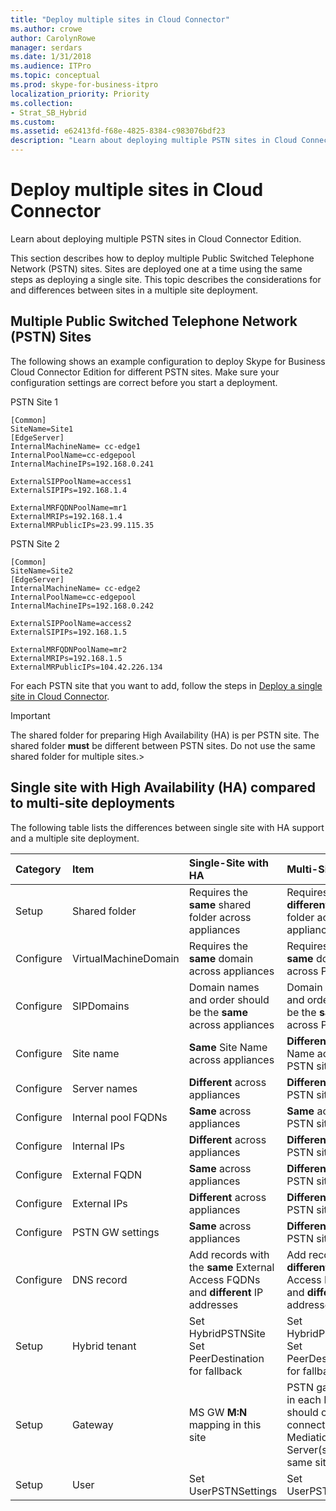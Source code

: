 ```yaml
---
title: "Deploy multiple sites in Cloud Connector"
ms.author: crowe
author: CarolynRowe
manager: serdars
ms.date: 1/31/2018
ms.audience: ITPro
ms.topic: conceptual
ms.prod: skype-for-business-itpro
localization_priority: Priority
ms.collection: 
- Strat_SB_Hybrid
ms.custom:
ms.assetid: e62413fd-f68e-4825-8384-c983076bdf23
description: "Learn about deploying multiple PSTN sites in Cloud Connector Edition."
---
```


# Deploy multiple sites in Cloud Connector
 
Learn about deploying multiple PSTN sites in Cloud Connector Edition.
  
This section describes how to deploy multiple Public Switched Telephone Network (PSTN) sites. Sites are deployed one at a time using the same steps as deploying a single site. This topic describes the considerations for and differences between sites in a multiple site deployment. 
  
## Multiple Public Switched Telephone Network (PSTN) Sites

The following shows an example configuration to deploy Skype for Business Cloud Connector Edition for different PSTN sites. Make sure your configuration settings are correct before you start a deployment.
  
PSTN Site 1
  
```
[Common]
SiteName=Site1
[EdgeServer]
InternalMachineName= cc-edge1
InternalPoolName=cc-edgepool
InternalMachineIPs=192.168.0.241

ExternalSIPPoolName=access1
ExternalSIPIPs=192.168.1.4

ExternalMRFQDNPoolName=mr1
ExternalMRIPs=192.168.1.4
ExternalMRPublicIPs=23.99.115.35

```

PSTN Site 2
  
```
[Common]
SiteName=Site2
[EdgeServer]
InternalMachineName= cc-edge2
InternalPoolName=cc-edgepool
InternalMachineIPs=192.168.0.242

ExternalSIPPoolName=access2
ExternalSIPIPs=192.168.1.5

ExternalMRFQDNPoolName=mr2
ExternalMRIPs=192.168.1.5
ExternalMRPublicIPs=104.42.226.134

```

For each PSTN site that you want to add, follow the steps in [Deploy a single site in Cloud Connector](deploy-a-single-site-in-cloud-connector.md).
  
> [!IMPORTANT]
> The shared folder for preparing High Availability (HA) is per PSTN site. The shared folder **must** be different between PSTN sites. Do not use the same shared folder for multiple sites.> 
  
## Single site with High Availability (HA) compared to multi-site deployments
<a name="BKMK_SingleSitecomparedtomulti-site"> </a>

The following table lists the differences between single site with HA support and a multiple site deployment.
  
|**Category**|**Item**|**Single-Site with HA**|**Multi-Site**|
|:-----|:-----|:-----|:-----|
|Setup  <br/> |Shared folder  <br/> |Requires the **same** shared folder across appliances <br/> |Requires a **different** shared folder across appliances <br/> |
|Configure  <br/> |VirtualMachineDomain  <br/> |Requires the **same** domain across appliances <br/> |Requires the **same** domain across PSTN sites <br/> |
|Configure  <br/> |SIPDomains  <br/> |Domain names and order should be the **same** across appliances <br/> |Domain names and order should be the **same** across PSTN sites <br/> |
|Configure  <br/> |Site name  <br/> |**Same** Site Name across appliances <br/> |**Different** Site Name across PSTN sites <br/> |
|Configure  <br/> |Server names  <br/> |**Different** across appliances <br/> |**Different** across PSTN sites <br/> |
|Configure  <br/> |Internal pool FQDNs  <br/> |**Same** across appliances <br/> |**Same** across PSTN sites <br/> |
|Configure  <br/> |Internal IPs  <br/> |**Different** across appliances <br/> |**Different** across PSTN sites <br/> |
|Configure  <br/> |External FQDN  <br/> |**Same** across appliances <br/> |**Different** across PSTN sites <br/> |
|Configure  <br/> |External IPs  <br/> |**Different** across appliances <br/> |**Different** across PSTN sites <br/> |
|Configure  <br/> |PSTN GW settings  <br/> |**Same** across appliances <br/> |**Different** across PSTN sites <br/> |
|Configure  <br/> |DNS record  <br/> |Add records with the **same** External Access FQDNs and **different** IP addresses <br/> |Add records with **different** External Access FQDNs and **different** IP addresses <br/> |
|Setup  <br/> |Hybrid tenant  <br/> |Set HybridPSTNSite  <br/> Set PeerDestination for fallback  <br/> |Set HybridPSTNSite  <br/> Set PeerDestination for fallback  <br/> |
|Setup  <br/> |Gateway  <br/> |MS GW **M:N** mapping in this site <br/> |PSTN gateway(s) in each PSTN site should only connect to the Mediation Server(s) in the same site  <br/> |
|Setup  <br/> |User  <br/> |Set UserPSTNSettings  <br/> |Set UserPSTNSettings  <br/> |
   

